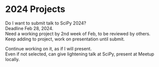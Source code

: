 # 2024 Projects  

Do I want to submit talk to SciPy 2024?  
Deadline Feb 28, 2024.  
Need a working project by 2nd week of Feb, to be reviewed by others.  
Keep adding to project, work on presentation until submit.  

Continue working on it, as if I will present.  
Even if not selected, can give lightening talk at SciPy, present at Meetup locally.  


